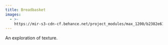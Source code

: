 ```yaml
---
title: Breadbasket
images:
  - >-
    https://mir-s3-cdn-cf.behance.net/project_modules/max_1200/b2382e61468895.5a6fc5110332b.jpg
---
```

An exploration of texture.
